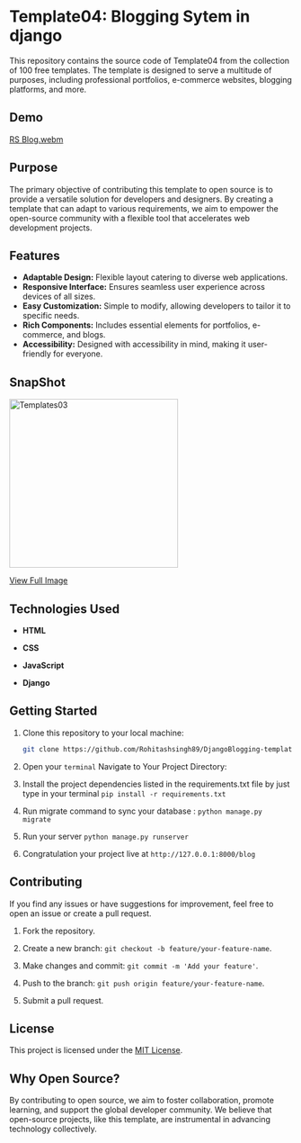 # Template04: Blogging Sytem in django 
This repository contains the source code of Template04 from the collection of 100 free templates. The template is designed to serve a multitude of purposes, including professional portfolios, e-commerce websites, blogging platforms, and more.

## Demo 

[RS Blog.webm](https://github.com/Rohitashsingh89/DjangoBlogging-template04/assets/93479842/d5e21e96-abc7-45b3-b543-2d556e08d07b)

## Purpose
The primary objective of contributing this template to open source is to provide a versatile solution for developers and designers. By creating a template that can adapt to various requirements, we aim to empower the open-source community with a flexible tool that accelerates web development projects.

## Features

- **Adaptable Design:** Flexible layout catering to diverse web applications.
- **Responsive Interface:** Ensures seamless user experience across devices of all sizes.
- **Easy Customization:** Simple to modify, allowing developers to tailor it to specific needs.
- **Rich Components:** Includes essential elements for portfolios, e-commerce, and blogs.
- **Accessibility:** Designed with accessibility in mind, making it user-friendly for everyone.

## SnapShot

<img src="https://github.com/Rohitashsingh89/DjangoBlogging-template04/assets/93479842/22fcde6d-d8f6-4bff-ad3e-ff1a0c9a8791" alt="Templates03" height="300">

[View Full Image](https://github.com/Rohitashsingh89/DjangoBlogging-template04/assets/93479842/22fcde6d-d8f6-4bff-ad3e-ff1a0c9a8791)


## Technologies Used

- **HTML**

- **CSS**
  
- **JavaScript**
  
- **Django**
  

## Getting Started

1. Clone this repository to your local machine:

   ```bash
   git clone https://github.com/Rohitashsingh89/DjangoBlogging-template04.git
   ```

2. Open your `terminal` Navigate to Your Project Directory:

3. Install the project dependencies listed in the requirements.txt file by just type in your terminal `pip install -r requirements.txt`

4. Run migrate command to sync your database : `python manage.py migrate`

5. Run your server `python manage.py runserver`

6. Congratulation your project live at `http://127.0.0.1:8000/blog`
   

## Contributing

If you find any issues or have suggestions for improvement, feel free to open an issue or create a pull request.

1. Fork the repository.

2. Create a new branch: `git checkout -b feature/your-feature-name`.

3. Make changes and commit: `git commit -m 'Add your feature'`.

4. Push to the branch: `git push origin feature/your-feature-name`.

5. Submit a pull request.

## License

This project is licensed under the [MIT License](https://github.com/Rohitashsingh89/LICENSE.MD/blob/main/README.md).

## Why Open Source?

By contributing to open source, we aim to foster collaboration, promote learning, and support the global developer community. We believe that open-source projects, like this template, are instrumental in advancing technology collectively.
